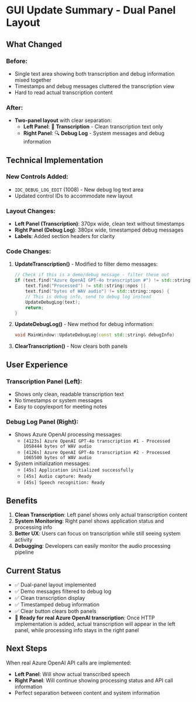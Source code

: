 # GUI Update Summary - Dual Panel Layout

## What Changed

### Before:
- Single text area showing both transcription and debug information mixed together
- Timestamps and debug messages cluttered the transcription view
- Hard to read actual transcription content

### After:
- **Two-panel layout** with clear separation:
  - **Left Panel**: 📝 **Transcription** - Clean transcription text only
  - **Right Panel**: 🔍 **Debug Log** - System messages and debug information

## Technical Implementation

### New Controls Added:
- `IDC_DEBUG_LOG_EDIT` (1008) - New debug log text area
- Updated control IDs to accommodate new layout

### Layout Changes:
- **Left Panel (Transcription)**: 370px wide, clean text without timestamps
- **Right Panel (Debug Log)**: 380px wide, timestamped debug messages
- **Labels**: Added section headers for clarity

### Code Changes:

1. **UpdateTranscription()** - Modified to filter demo messages:
   ```cpp
   // Check if this is a demo/debug message - filter these out
   if (text.find("Azure OpenAI GPT-4o transcription #") != std::string::npos ||
       text.find("Processed") != std::string::npos ||
       text.find("bytes of WAV audio") != std::string::npos) {
       // This is debug info, send to debug log instead
       UpdateDebugLog(text);
       return;
   }
   ```

2. **UpdateDebugLog()** - New method for debug information:
   ```cpp
   void MainWindow::UpdateDebugLog(const std::string& debugInfo)
   ```

3. **ClearTranscription()** - Now clears both panels

## User Experience

### Transcription Panel (Left):
- Shows only clean, readable transcription text
- No timestamps or system messages
- Easy to copy/export for meeting notes

### Debug Log Panel (Right):
- Shows Azure OpenAI processing messages:
  - `[4123s] Azure OpenAI GPT-4o transcription #1 - Processed 1058444 bytes of WAV audio`
  - `[4126s] Azure OpenAI GPT-4o transcription #2 - Processed 1065500 bytes of WAV audio`
- System initialization messages:
  - `[45s] Application initialized successfully`
  - `[45s] Audio capture: Ready`
  - `[45s] Speech recognition: Ready`

## Benefits

1. **Clean Transcription**: Left panel shows only actual transcription content
2. **System Monitoring**: Right panel shows application status and processing info
3. **Better UX**: Users can focus on transcription while still seeing system activity
4. **Debugging**: Developers can easily monitor the audio processing pipeline

## Current Status

- ✅ Dual-panel layout implemented
- ✅ Demo messages filtered to debug log
- ✅ Clean transcription display
- ✅ Timestamped debug information
- ✅ Clear button clears both panels
- 🔄 **Ready for real Azure OpenAI transcription**: Once HTTP implementation is added, actual transcription will appear in the left panel, while processing info stays in the right panel

## Next Steps

When real Azure OpenAI API calls are implemented:
- **Left Panel**: Will show actual transcribed speech
- **Right Panel**: Will continue showing processing status and API call information
- Perfect separation between content and system information